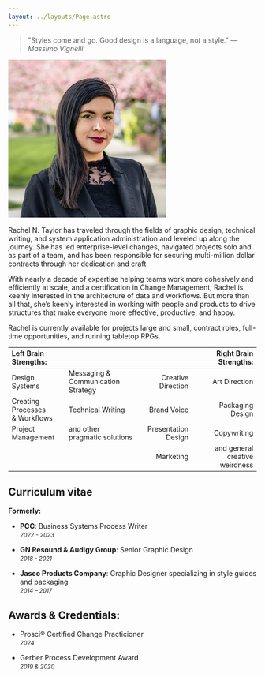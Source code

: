 ```yaml
---
layout: ../layouts/Page.astro
---
```


<div class="split"><div>

> "Styles come and go. Good design is a language, not a style." <cite> — Massimo Vignelli </cite>

</div><div style="max-width: 320px; aspect-ratio: 1/1;">

![](../assets/Headshot-RT_2020.jpg)

</div></div>

Rachel N. Taylor has traveled through the fields of graphic design, technical writing, and system application administration and leveled up along the journey. She has led enterprise-level changes, navigated projects solo and as part of a team, and has been responsible for securing multi-million dollar contracts through her dedication and craft.

With nearly a decade of expertise helping teams work more cohesively and efficiently at scale, and a certification in Change Management, Rachel is keenly interested in the architecture of data and workflows. But more than all that, she’s keenly interested in working with people and products to drive structures that make everyone more effective, productive, and happy.

Rachel is currently available for projects large and small, contract roles, full-time opportunities, and running tabletop RPGs.

| Left Brain<br/>Strengths: | | | Right Brain<br/>Strengths: |
|:--|:--|--:|--:|
| Design Systems | Messaging & Communication<br/>Strategy | Creative Direction | Art Direction |
| Creating Processes<br/>& Workflows | Technical Writing | Brand Voice | Packaging Design |
| Project Management | and other pragmatic solutions | Presentation Design | Copywriting |
| | | Marketing | and general creative weirdness |

## Curriculum vitae

**Formerly:**

- **PCC**: Business Systems Process Writer  
  <small>_2022 - 2023_</small>

- **GN Resound & Audigy Group**: Senior Graphic Design  
  <small>_2018 - 2021_</small>

- **Jasco Products Company**: Graphic Designer specializing in style guides and packaging  
  <small>_2014 – 2017_</small>

## Awards & Credentials:

- Prosci® Certified Change Practicioner  
  <small>_2024_</small>

- Gerber Process Development Award  
  <small>_2019 & 2020_</small>

